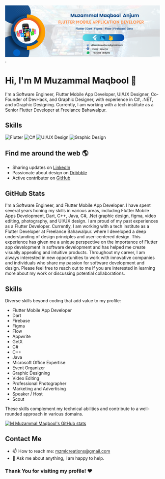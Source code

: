 ![logo](https://github.com/MuzammalMaqbool/MuzammalMaqbool/blob/main/mzml.png).

# Hi, I'm M Muzammal Maqbool 👋

I'm a Software Engineer, Flutter Mobile App Developer, UI/UX Designer, Co-Founder of DevHack, and Graphic Designer, with experience in C#, .NET, and xGraphic Designing. Currently, I am working with a tech institute as a Senior Flutter Developer at Freelance Bahawalpur.

## Skills
![Flutter](https://img.shields.io/badge/-Flutter-02569B?style=flat-square&logo=flutter&logoColor=white)
![C#](https://img.shields.io/badge/-C%23-239120?style=flat-square&logo=c-sharp&logoColor=white)
![UI/UX Design](https://img.shields.io/badge/-UI%2FUX%20Design-FF4088?style=flat-square)
![Graphic Design](https://img.shields.io/badge/-Graphic%20Design-1F8BFF?style=flat-square)

## Find me around the web 🌎
- Sharing updates on [LinkedIn](https://www.linkedin.com/in/muzammalmaqbool/)
- Passionate about design on [Dribbble](https://dribbble.com/Muzammalmaqbool)
- Active contributor on [GitHub](https://github.com/MuzammalMaqbool)

## GitHub Stats
I'm a Software Engineer, and Flutter Mobile App Developer. I have spent several years honing my skills in various areas, including Flutter Mobile Apps Development, Dart, C++, Java, C#, .Net graphic design, figma, video editing, photography, and UI/UX design. I am proud of my past experiences as a Flutter Developer. Currently, I am working with a tech institute as a Flutter Developer at Freelance Bahawalpur.  where I developed a deep understanding of design principles and user-centered design. This experience has given me a unique perspective on the importance of Flutter app development in software development and has helped me create visually appealing and intuitive products. Throughout my career, I am always interested in new opportunities to work with innovative companies and individuals who share my passion for software development and design. Please feel free to reach out to me if you are interested in learning more about my work or discussing potential collaborations.


## Skills

Diverse skills beyond coding that add value to my profile:

-  Flutter Mobile App Developer
-  Dart
-  Firebase
-  Figma
-  Flow
-  Appwrite
-  GetX
-  C#
-  C++
-  Java
-  Microsoft Office Expertise 
- Event Organizer
- Graphic Designing
- Video Editing
- Professional Photographer
- Marketing and Advertising
- Speaker / Host
- Scout

These skills complement my technical abilities and contribute to a well-rounded approach in various domains.


[![M Muzammal Maqbool's GitHub stats](https://github-readme-stats.vercel.app/api?username=MuzammalMaqbool&count_private=true&show_icons=true&theme=radical)](https://github.com/MuzammalMaqbool/github-readme-stats)

## Contact Me
- 📫 How to reach me: [mzmlcreations@gmail.com](mailto:mzmlcreations@gmail.com)
- 💬 Ask me about anything, I am happy to help.

### Thank You for visiting my profile! ❤️
